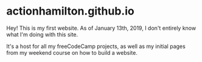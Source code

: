 # actionhamilton.github.io
Hey! This is my first website. As of January 13th, 2019, I don't entirely know what I'm doing with this site.

It's a host for all my freeCodeCamp projects, as well as my initial pages from my weekend course on how to build a website.
